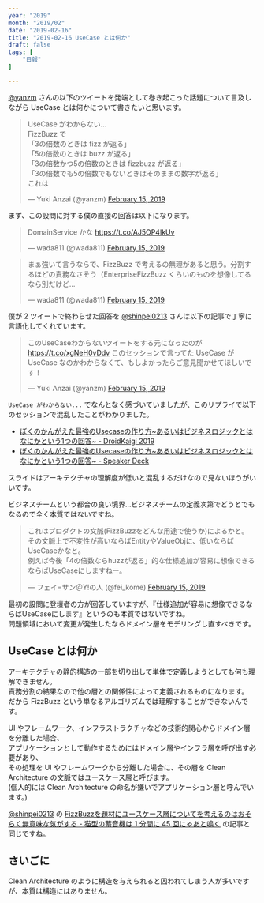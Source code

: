 ```yaml
---
year: "2019"
month: "2019/02"
date: "2019-02-16"
title: "2019-02-16 UseCase とは何か"
draft: false
tags: [
    "日報"
]

---
```


[@yanzm](https://twitter.com/yanzm) さんの以下のツイートを発端として巻き起こった話題について言及しながら UseCase とは何かについて書きたいと思います。

<blockquote class="twitter-tweet"><p lang="ja" dir="ltr">UseCase がわからない... <br>FizzBuzz で<br>「3の倍数のときは fizz が返る」<br>「5の倍数のときは buzz が返る」<br>「3の倍数かつ5の倍数のときは fizzbuzz が返る」<br>「3の倍数でも5の倍数でもないときはそのままの数字が返る」<br>これは</p>&mdash; Yuki Anzai (@yanzm) <a href="https://twitter.com/yanzm/status/1096312798412328970?ref_src=twsrc%5Etfw">February 15, 2019</a></blockquote> <script async src="https://platform.twitter.com/widgets.js" charset="utf-8"></script>

まず、この設問に対する僕の直接の回答は以下になります。

<blockquote class="twitter-tweet"><p lang="ja" dir="ltr">DomainService かな <a href="https://t.co/AJ5OP4IkUv">https://t.co/AJ5OP4IkUv</a></p>&mdash; wada811 (@wada811) <a href="https://twitter.com/wada811/status/1096317735556902912?ref_src=twsrc%5Etfw">February 15, 2019</a></blockquote> <script async src="https://platform.twitter.com/widgets.js" charset="utf-8"></script>

<blockquote class="twitter-tweet"><p lang="ja" dir="ltr">まぁ強いて言うならで、FizzBuzz で考えるの無理があると思う。分割するほどの責務なさそう（EnterpriseFizzBuzz くらいのものを想像してるなら別だけど…</p>&mdash; wada811 (@wada811) <a href="https://twitter.com/wada811/status/1096321481322029056?ref_src=twsrc%5Etfw">February 15, 2019</a></blockquote> <script async src="https://platform.twitter.com/widgets.js" charset="utf-8"></script>

僕が 2 ツイートで終わらせた回答を [@shinpei0213](https://twitter.com/shinpei0213) さんは以下の記事で丁寧に言語化してくれています。

<blockquote class="twitter-tweet"><p lang="ja" dir="ltr">このUseCaseわからないツイートをする元になったのが <a href="https://t.co/xgNeH0vDdv">https://t.co/xgNeH0vDdv</a> このセッションで言ってた UseCase が UseCase なのかわからなくて、もしよかったらご意見聞かせてほしいです！</p>&mdash; Yuki Anzai (@yanzm) <a href="https://twitter.com/yanzm/status/1096412575074402304?ref_src=twsrc%5Etfw">February 15, 2019</a></blockquote> <script async src="https://platform.twitter.com/widgets.js" charset="utf-8"></script>

`UseCase がわからない...` でなんとなく感づいていましたが、このリプライで以下のセッションで混乱したことがわかりました。

- [ぼくのかんがえた最強のUsecaseの作り方~あるいはビジネスロジックとはなにかという1つの回答~ \- DroidKaigi 2019](https://droidkaigi.jp/2019/timetable/69637)
- [ぼくのかんがえた最強のUsecaseの作り方~あるいはビジネスロジックとはなにかという1つの回答~ \- Speaker Deck](https://speakerdeck.com/kiuchikeisuke/bokufalsekangaetazui-qiang-falseusecasefalsezuo-rifang-aruihabizinesurozitukutohananikatoiu1tufalsehui-da)

スライドはアーキテクチャの理解度が低いと混乱するだけなので見ないほうがいいです。

<script async class="speakerdeck-embed" data-slide="29" data-id="bd75758490674c4799d0d0a0aa99f988" data-ratio="1.77777777777778" src="//speakerdeck.com/assets/embed.js"></script>

ビジネスチームという都合の良い境界…ビジネスチームの定義次第でどうとでもなるので全く本質ではないですね。

<blockquote class="twitter-tweet"><p lang="ja" dir="ltr">これはプロダクトの文脈(FizzBuzzをどんな用途で使うか)によるかと。<br>その文脈上で不変性が高いならばEntityやValueObjに、低いならばUseCaseかなと。<br>例えば今後「4の倍数ならhuzzが返る」的な仕様追加が容易に想像できるならばUseCaseにしますねー。</p>&mdash; フェイ=サン＠Y!の人 (@fei_kome) <a href="https://twitter.com/fei_kome/status/1096366365156401153?ref_src=twsrc%5Etfw">February 15, 2019</a></blockquote> <script async src="https://platform.twitter.com/widgets.js" charset="utf-8"></script>

最初の設問に登壇者の方が回答していますが、『仕様追加が容易に想像できるならばUseCaseにします』というのも本質ではないですね。<br>
問題領域において変更が発生したならドメイン層をモデリングし直すべきです。

## UseCase とは何か

アーキテクチャの静的構造の一部を切り出して単体で定義しようとしても何も理解できません。<br>
責務分割の結果なので他の層との関係性によって定義されるものになります。<br>
だから FizzBuzz という単なるアルゴリズムでは理解することができないんです。<br>

UI やフレームワーク、インフラストラクチャなどの技術的関心からドメイン層を分離した場合、<br>
アプリケーションとして動作するためにはドメイン層やインフラ層を呼び出す必要があり、<br>
その処理を UI やフレームワークから分離した場合に、その層を Clean Architecture の文脈ではユースケース層と呼びます。<br>
(個人的には Clean Architecture の命名が嫌いでアプリケーション層と呼んでいます。)

[@shinpei0213](https://twitter.com/shinpei0213) の [FizzBuzzを題材にユースケース層についてを考えるのはおそらく無意味な気がする \- 猫型の蓄音機は 1 分間に 45 回にゃあと鳴く](https://nekogata.hatenablog.com/entry/2019/02/15/214351) の記事と同じですね。

## さいごに

Clean Architecture のように構造を与えられると囚われてしまう人が多いですが、本質は構造にはありません。<br>
